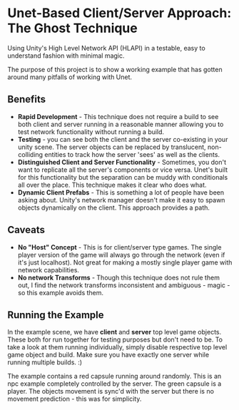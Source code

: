 # Unet-Based Client/Server Approach: The Ghost Technique
Using Unity's High Level Network API (HLAPI) in a testable, easy to understand fashion with minimal magic.

The purpose of this project is to show a working example that has gotten around many pitfalls of working with Unet.

## Benefits 
* **Rapid Development** - This technique does not require a build to see both client and server running in a reasonable manner allowing you to test network functionality without running a build.
* **Testing** - you can see both the client and the server co-existing in your unity scene. The server objects can be replaced by translucent, non-colliding entities to track how the server 'sees' as well as the clients.
* **Distinguished Client and Server Functionality** - Sometimes, you don't want to replicate all the server's components or vice versa. Unet's built for this functionality but the separation can be muddy with conditionals all over the place. This technique makes it clear who does what.
* **Dynamic Client Prefabs** - This is something a lot of people have been asking about. Unity's network manager doesn't make it easy to spawn objects dynamically on the client. This approach provides a path.

## Caveats
* **No "Host" Concept** - This is for client/server type games. The single player version of the game will always go through the network (even if it's just localhost). Not great for making a mostly single player game with network capabilities.
* **No network Transforms** - Though this technique does not rule them out, I find the network transforms inconsistent and ambiguous - magic - so this example avoids them.

## Running the Example
In the example scene, we have **client** and **server** top level game objects. These both for run together for testing purposes but don't need to be. 
To take a look at them running individually, simply disable respective top level game object and build. Make sure you have exactly one server while running multiple builds. :)

The example contains a red capsule running around randomly. This is an npc example completely controlled by the server. The green capsule is a player. The objects movement is sync'd with the server but there is no movement prediction - this was for simplicity.